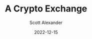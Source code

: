---
layout: podcast
title: "A Crypto Exchange"
author: Scott Alexander
description: https://astralcodexten.substack.com/p/a-crypto-exchange
date: 2022-12-15
length: 30149
duration: 7
guid: a-crypto-exchange
---